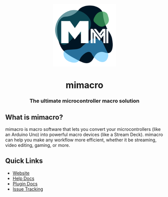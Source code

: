 <p align="center">
    <img alt="mimacro logo" src="./icon.png" width="200">
</p>
<h1 align="center">mimacro</h1>
<h3 align="center">The ultimate microcontroller macro solution</h3>

## What is mimacro?
mimacro is macro software that lets you convert your microcontrollers (like an Arduino Uno) into powerful macro devices (like a Stream Deck).
mimacro can help you make any workflow more efficient, whether it be streaming, video editing, gaming, or more.

## Quick Links
- [Website](https://atticuscornett.github.io/mimacro/)
- [Help Docs](https://atticuscornett.github.io/mimacro-docs/getting-started.html)
- [Plugin Docs](https://atticuscornett.github.io/mimacro-docs/mimacro-plugins.html)
- [Issue Tracking](https://github.com/atticuscornett/mimacro/issues)
